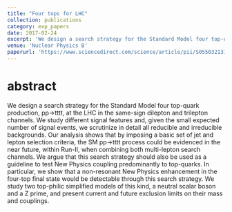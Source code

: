 ```yaml
---
title: "Four tops for LHC"
collection: publications
category: exp_papers
date: 2017-02-24
excerpt: 'We design a search strategy for the Standard Model four top-quark production at the LHC at CERN. We show that the LHC will be able to discover this rare process in this production channel in the near future.'
venue: 'Nuclear Physics B'
paperurl: 'https://www.sciencedirect.com/science/article/pii/S0550321316303856?via%3Dihub'
---
```


abstract
===
We design a search strategy for the Standard Model four top-quark production, pp→tttt, at the LHC in the same-sign dilepton and trilepton channels. We study different signal features and, given the small expected number of signal events, we scrutinize in detail all reducible and irreducible backgrounds. Our analysis shows that by imposing a basic set of jet and lepton selection criteria, the SM pp→tttt process could be evidenced in the near future, within Run-II, when combining both multi-lepton search channels. We argue that this search strategy should also be used as a guideline to test New Physics coupling predominantly to top-quarks. In particular, we show that a non-resonant New Physics enhancement in the four-top final state would be detectable through this search strategy. We study two top-philic simplified models of this kind, a neutral scalar boson and a Z prime, and present current and future exclusion limits on their mass and couplings.